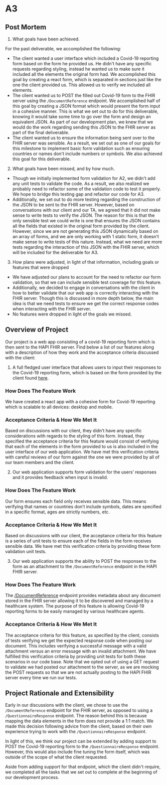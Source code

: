 # A3 

## Post Mortem 

1. What goals have been achieved.

For the past deliverable, we accomplished the following: 

* The client wanted a user interface which included a Covid-19 reporting form based on the form he provided us. He didn't have any specific requests regarding styling, instead he wanted us to make sure it included all the elements the original form had. We accomplished this goal by creating a react form, which is separated in sections just like the one the client provided us. This allowed us to verify we included all elements. 
* The client wanted us to POST the filled out Covid-19 form to the FHIR server using the `/DocumentReference` endpoint. We accomplished half of this goal by creating a JSON format which would present the form input in a cohesive manner. This is what we set out to do for this deliverable, knowing it would take some time to go over the form and design an equivalent JSON. As part of our development plan, we knew that we would do the work regarding sending this JSON to the FHIR server as part of the final deliverable. 
* The client wanted us to ensure the information being sent over to the FHIR server was sensible. As a result, we set out as one of our goals for this milestone to implement basic form validation such as ensuring countries or names don't include numbers or symbols. We also achieved this goal for this deliverable.

2. What goals have been missed, and by how much.
* Though we initially implemented form validation for A2, we didn't add any unit tests to validate the code. As a result, we  also realized we probably need to refactor some of the validation code to test it properly. We hope to bridge this testing gap and refactor our code for A3. 
* Additionally, we set out to do more testing regarding the construction of the JSON to be sent to the FHIR server. However, based on conversations with our client and our TA, we agreed that it did not make sense to write tests to verify the JSON. The reason for this is that the only sensible test we could write is one that ensures the JSON contains all the fields that existed in the original form provided by the client. However, since we are not generating this JSON dynamically based on an array of forms, and we are only working with 1 static form, it doesn't make sense to write tests of this nature. Instead, what we need are more tests regarding the interaction of this JSON with the FHIR server, which will be included for the deliverable for A3. 

3. How plans were adjusted, in light of that information, including goals or features that were dropped 
* We have adjusted our plans to account for the need to refactor our form validation, so that we can include sensible test coverage for this feature. 
* Additionally, we decided to engage in conversations with the client in how to better validate that our web app is correctly interacting with the FHIR server. Though this is discussed in more depth below, the main idea is that we need tests to ensure we get the correct response codes when interacting with the FHIR server. 
* No features were dropped in light of the goals we missed. 

## Overview of Project 

Our project is a web app consisting of a covid-19 reporting form which is then sent to the HAPI FHIR server. Find below a list of our features along with a description of how they work and the acceptance criteria discussed with the client: 

1. A full fledged user interface that allows users to input their responses to the Covid-19 reporting form, which is based on the form provided by the client found [here](https://github.com/IHE-SDC-WG/SDC-Sample-XML-Files/blob/master/COVID%2019/2019-covid-crf-v6.pdf). 

### How Does The Feature Work 
We have created a react app with a cohesive form for Covid-19 reporting which is scalable to all devices: desktop and mobile. 

### Acceptance Criteria & How We Met It 
Based on discussions with our client, they didn’t have any specific considerations with regards to the styling of this form. Instead, they specified the acceptance criteria for this feature would consist of verifying that each of the elements in the form provided to us is also included in the user interface of our web application. We have met this verification criteria with careful reviews of our form against the one we were provided by all of our team members and the client. 

2. Our web application supports form validation for the users’ responses and it provides feedback when input is invalid. 

### How Does The Feature Work 
Our form ensures each field only receives sensible data. This means verifying that names or countries don’t include symbols, dates are specified in a specific format, ages are strictly numbers, etc. 

### Acceptance Criteria & How We Met It 
Based on discussions with our client, the acceptance criteria for this feature is a series of unit tests to ensure each of the fields in the form receives sensible data. We have met this verification criteria by providing these form validation unit tests. 

3. Our web application supports the ability to POST the responses to the form as an attachment to the `/DocumentReference` endpoint in the HAPI FHIR server. 

### How Does The Feature Work 
The [/DocumentReference](https://www.hl7.org/fhir/documentreference.html#resource) endpoint provides metadata about any document stored in the FHIR server allowing it to be discovered and managed by a healthcare system. The purpose of this feature is allowing Covid-19 reporting forms to be easily managed by various healthcare agents. 

### Acceptance Criteria & How We Met It 
The acceptance criteria for this feature, as specified by the client, consists of tests verifying we get the expected response code when posting our document. This includes verifying a successful message with a valid attachment versus an error message with an invalid attachment. We have fulfilled this verification criteria by providing unit tests for both these scenarios in our code base. Note that we opted out of using a GET request to validate we had posted our attachment to the server, as we are mocking the POST requests so that we are not actually posting to the HAPI FHIR server every time we run our tests. 

## Project Rationale and Extensibility 
Early in our discussions with the client, we chose to use the `/DocumentReference` endpoint for the FHIR server, as opposed to using a `/QuestionnaireResponse` endpoint. The reason behind this is because mapping the data elements in the form does not provide a 1:1 match. We made this decision following advice from the client, based on their own experience trying to work with the `/QuestionnaireResponse` endpoint. 

In light of this, we think our project can be extended by adding support to POST the Covid-19 reporting form to the `/QuestionnaireResponse` endpoint. However, this would also include fine tuning the form itself, which was outside of the scope of what the client requested. 

Aside from adding support for that endpoint, which the client didn't require, we completed all the tasks that we set out to complete at the beginning of our development process. 